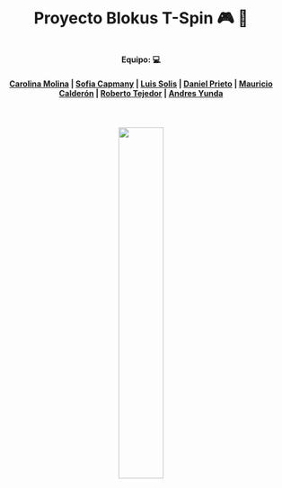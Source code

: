 <div align="center">
  <h1>Proyecto Blokus T-Spin 🎮 🧩</h1>
<br>
  <b>Equipo: 💻 </b><br>
  <h4> <a href="#">Carolina Molina</a> |
  <a href="#">Sofia Capmany</a> |
  <a href="#">Luis Solis</a> |
  <a href="#">Daniel Prieto</a> |
  <a href="#">Mauricio Calderón</a> |
  <a href="#">Roberto Tejedor</a> |
  <a href="#">Andres Yunda</a></h4>
  <br><br>
  <img src="https://media.giphy.com/media/QBamGOmsJym57De1Ze/giphy.gif" width=40%>
</div>


